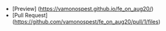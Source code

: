 - [Preview] (https://vamonospest.github.io/fe_on_aug20/)
- [Pull Request] (https://github.com/vamonospest/fe_on_aug20/pull/1/files)
